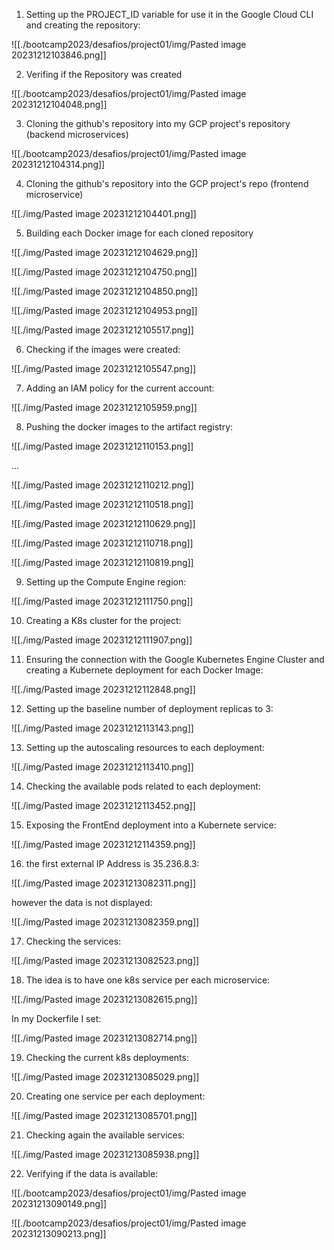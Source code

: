 1. Setting up the PROJECT_ID variable for use it in the Google Cloud CLI and creating the repository:

![[./bootcamp2023/desafios/project01/img/Pasted image 20231212103846.png]]

2. Verifing if the Repository was created

![[./bootcamp2023/desafios/project01/img/Pasted image 20231212104048.png]]

3. Cloning the github's repository into my GCP project's repository (backend microservices)

![[./bootcamp2023/desafios/project01/img/Pasted image 20231212104314.png]]

4. Cloning the github's repository into the GCP project's repo (frontend microservice)

![[./img/Pasted image 20231212104401.png]]

5. Building each Docker image for each cloned repository

![[./img/Pasted image 20231212104629.png]]

![[./img/Pasted image 20231212104750.png]]

![[./img/Pasted image 20231212104850.png]]

![[./img/Pasted image 20231212104953.png]]

![[./img/Pasted image 20231212105517.png]]

6. Checking if the images were created:

![[./img/Pasted image 20231212105547.png]]

7. Adding an IAM policy for the current account:

![[./img/Pasted image 20231212105959.png]]

8. Pushing the docker images to the artifact registry:

![[./img/Pasted image 20231212110153.png]]

...

![[./img/Pasted image 20231212110212.png]]

![[./img/Pasted image 20231212110518.png]]

![[./img/Pasted image 20231212110629.png]]

![[./img/Pasted image 20231212110718.png]]

![[./img/Pasted image 20231212110819.png]]

9. Setting up the Compute Engine region:

![[./img/Pasted image 20231212111750.png]]

10. Creating a K8s cluster for the project:

![[./img/Pasted image 20231212111907.png]]

11. Ensuring the connection with the Google Kubernetes Engine Cluster and creating a Kubernete deployment for each Docker Image:

![[./img/Pasted image 20231212112848.png]]

12. Setting up the baseline number of deployment replicas to 3:

![[./img/Pasted image 20231212113143.png]]

13. Setting up the autoscaling resources to each deployment:

![[./img/Pasted image 20231212113410.png]]

14. Checking the available pods related to each deployment:

![[./img/Pasted image 20231212113452.png]]

15. Exposing the FrontEnd deployment into a Kubernete service:

![[./img/Pasted image 20231212114359.png]]

16. the first external IP Address is 35.236.8.3:

![[./img/Pasted image 20231213082311.png]]


however the data is not displayed:

![[./img/Pasted image 20231213082359.png]]

17. Checking the services:

![[./img/Pasted image 20231213082523.png]]

18. The idea is to have one k8s service per each microservice:

![[./img/Pasted image 20231213082615.png]]

In my Dockerfile I set:

![[./img/Pasted image 20231213082714.png]]

19. Checking the current k8s deployments: 

![[./img/Pasted image 20231213085029.png]]

20. Creating one service per each deployment:

![[./img/Pasted image 20231213085701.png]]

21. Checking again the available services:

![[./img/Pasted image 20231213085938.png]]

22. Verifying if the data is available:

![[./bootcamp2023/desafios/project01/img/Pasted image 20231213090149.png]]

![[./bootcamp2023/desafios/project01/img/Pasted image 20231213090213.png]]
